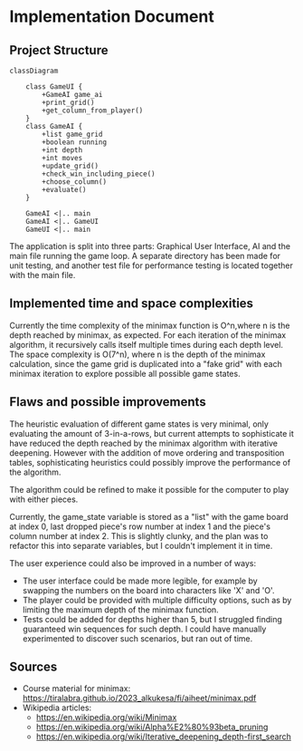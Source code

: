 # Implementation Document

## Project Structure

```mermaid
classDiagram

    class GameUI {
        +GameAI game_ai
        +print_grid()
        +get_column_from_player()
    }
    class GameAI {
        +list game_grid
        +boolean running
        +int depth
        +int moves
        +update_grid()
        +check_win_including_piece()
        +choose_column()
        +evaluate()
    }

    GameAI <|.. main
    GameAI <|.. GameUI
    GameUI <|.. main
```

The application is split into three parts: Graphical User Interface, AI and the main file running the game loop. A separate directory has been made for unit testing, and another test file for performance testing is located together with the main file.

## Implemented time and space complexities

Currently the time complexity of the minimax function is O^n,where n is the depth reached by minimax, as expected. For each iteration of the minimax algorithm, it recursively calls itself multiple times during each depth level. The space complexity is O(7^n), where n is the depth of the minimax calculation, since the game grid is duplicated into a "fake grid" with each minimax iteration to explore possible all possible game states.

## Flaws and possible improvements

The heuristic evaluation of different game states is very minimal, only evaluating the amount of 3-in-a-rows, but current attempts to sophisticate it have reduced the depth reached by the minimax algorithm with iterative deepening. However with the addition of move ordering and transposition tables, sophisticating heuristics could possibly improve the performance of the algorithm.

The algorithm could be refined to make it possible for the computer to play with either pieces.

Currently, the game_state variable is stored as a "list" with the game board at index 0, last dropped piece's row number at index 1 and the piece's column number at index 2. This is slightly clunky, and the plan was to refactor this into separate variables, but I couldn't implement it in time.

The user experience could also be improved in a number of ways:

* The user interface could be made more legible, for example by swapping the numbers on the board into characters like 'X' and 'O'.
* The player could be provided with multiple difficulty options, such as by limiting the maximum depth of the minimax function.
* Tests could be added for depths higher than 5, but I struggled finding guaranteed win sequences for such depth. I could have manually experimented to discover such scenarios, but ran out of time.

## Sources
* Course material for minimax: https://tiralabra.github.io/2023_alkukesa/fi/aiheet/minimax.pdf
* Wikipedia articles:
    * https://en.wikipedia.org/wiki/Minimax
    * https://en.wikipedia.org/wiki/Alpha%E2%80%93beta_pruning
    * https://en.wikipedia.org/wiki/Iterative_deepening_depth-first_search
